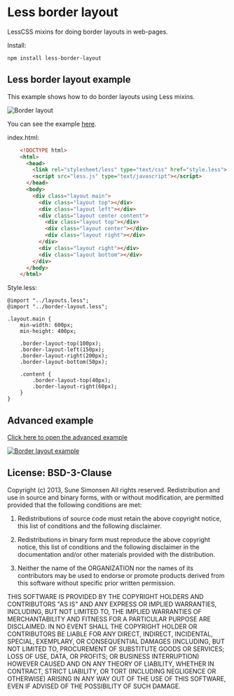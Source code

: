 # Less border layout

LessCSS mixins for doing border layouts in web-pages.

Install:

    npm install less-border-layout

## Less border layout example

This example shows how to do border layouts using Less mixins.

![Border layout](https://raw.github.com/sunesimonsen/less-border-layout/master/examples/images/border-layout.png)

You can see the example [here](http://sunesimonsen.github.io/less-border-layout/examples/).

index.html:

``` html
    <!DOCTYPE html>
    <html>
      <head>
        <link rel="stylesheet/less" type="text/css" href="style.less">
        <script src="less.js" type="text/javascript"></script>
      </head>
      <body>
        <div class="layout main">
          <div class="layout top"></div>
          <div class="layout left"></div>
          <div class="layout center content">
            <div class="layout top"></div>
            <div class="layout center"></div>
            <div class="layout right"></div>
          </div>
          <div class="layout right"></div>
          <div class="layout bottom"></div>
        </div>
      </body>
    </html>
```

Style.less:

    @import "../layouts.less";
    @import "../border-layout.less";

    .layout.main {
        min-width: 600px;
        min-height: 400px;

        .border-layout-top(100px);
        .border-layout-left(150px);
        .border-layout-right(200px);
        .border-layout-bottom(50px);

        .content {
            .border-layout-top(40px);
            .border-layout-right(60px);
        }
    }

## Advanced example

[Click here to open the advanced example](http://sunesimonsen.github.com/less-border-layout/examples/advanced.html "Advanced example")

<a href="http://sunesimonsen.github.com/less-border-layout/examples/advanced.html">
<img src="https://raw.github.com/sunesimonsen/less-border-layout/gh-pages/examples/images/border-layout-advanced-thumb.png" alt="Border layout example">
</a>

## License: BSD-3-Clause

Copyright (c) 2013, Sune Simonsen
All rights reserved.
Redistribution and use in source and binary forms, with or without modification, are permitted provided that the following conditions are met:

1) Redistributions of source code must retain the above copyright notice, this list of conditions and the following disclaimer.

2) Redistributions in binary form must reproduce the above copyright notice, this list of conditions and the following disclaimer in the documentation and/or other materials provided with the distribution.

3) Neither the name of the ORGANIZATION nor the names of its contributors may be used to endorse or promote products derived from this software without specific prior written permission.

THIS SOFTWARE IS PROVIDED BY THE COPYRIGHT HOLDERS AND CONTRIBUTORS "AS IS" AND ANY EXPRESS OR IMPLIED WARRANTIES, INCLUDING, BUT NOT LIMITED TO, THE IMPLIED WARRANTIES OF MERCHANTABILITY AND FITNESS FOR A PARTICULAR PURPOSE ARE DISCLAIMED. IN NO EVENT SHALL THE COPYRIGHT HOLDER OR CONTRIBUTORS BE LIABLE FOR ANY DIRECT, INDIRECT, INCIDENTAL, SPECIAL, EXEMPLARY, OR CONSEQUENTIAL DAMAGES (INCLUDING, BUT NOT LIMITED TO, PROCUREMENT OF SUBSTITUTE GOODS OR SERVICES; LOSS OF USE, DATA, OR PROFITS; OR BUSINESS INTERRUPTION) HOWEVER CAUSED AND ON ANY THEORY OF LIABILITY, WHETHER IN CONTRACT, STRICT LIABILITY, OR TORT (INCLUDING NEGLIGENCE OR OTHERWISE) ARISING IN ANY WAY OUT OF THE USE OF THIS SOFTWARE, EVEN IF ADVISED OF THE POSSIBILITY OF SUCH DAMAGE.
